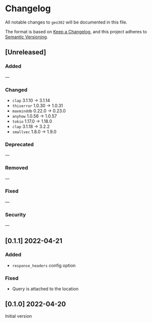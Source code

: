 # Changelog

All notable changes to `geo302` will be documented in this file.

The format is based on [Keep a Changelog](https://keepachangelog.com/en/1.0.0/),
and this project adheres to [Semantic Versioning](https://semver.org/spec/v2.0.0.html).

## [Unreleased]

### Added

—

### Changed

- `clap` 3.1.10 -> 3.1.14
- `thiserror` 1.0.30 -> 1.0.31
- `maxminddb` 0.22.0 -> 0.23.0
- `anyhow` 1.0.56 -> 1.0.57
- `tokio` 1.17.0 -> 1.18.0
-  `clap` 3.1.18 -> 3.2.2 
- `smallvec` 1.8.0 -> 1.9.0

### Deprecated

—

### Removed

—

### Fixed

—

### Security

—

## [0.1.1] 2022-04-21

### Added

- `response_headers` config option

### Fixed

- Query is attached to the location

## [0.1.0] 2022-04-20

Initial version
